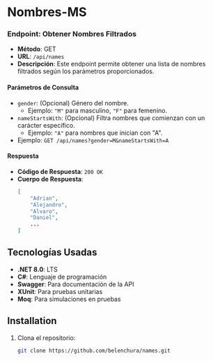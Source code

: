 # Nombres-MS

### Endpoint: Obtener Nombres Filtrados

- **Método**: GET
- **URL**: `/api/names`
- **Descripción**: Este endpoint permite obtener una lista de nombres filtrados según los parámetros proporcionados.

#### Parámetros de Consulta
- `gender`: (Opcional) Género del nombre.
  - Ejemplo: `"M"` para masculino, `"F"` para femenino.
- `nameStartsWith`: (Opcional) Filtra nombres que comienzan con un carácter específico.
  - Ejemplo: `"A"` para nombres que inician con "A".
- Ejemplo: `GET /api/names?gender=M&nameStartsWith=A`

#### Respuesta
- **Código de Respuesta**: `200 OK`
- **Cuerpo de Respuesta**:
  ```json
  [
      "Adrian",
      "Alejandro",
      "Alvaro",
      "Daniel",
      ...
  ]

## Tecnologías Usadas
- **.NET 8.0**: LTS
- **C#**: Lenguaje de programación
- **Swagger**: Para documentación de la API
- **XUnit**: Para pruebas unitarias
- **Moq**: Para simulaciones en pruebas

## Installation

1. Clona el repositorio:
   ```bash
   git clone https://github.com/belenchura/names.git
